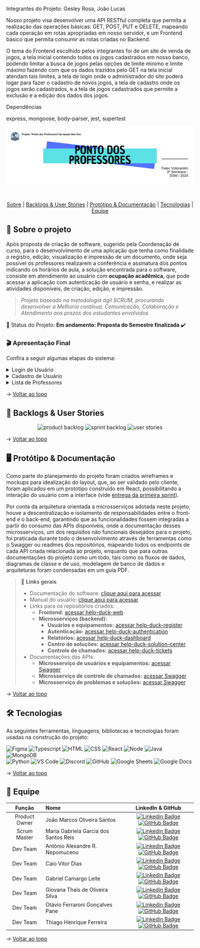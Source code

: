 Integrantes do Projeto: Gesley Rosa, João Lucas 

Nosso projeto visa desenvolver uma API RESTful completa que permita a realização das operações básicas: GET, POST, PUT e DELETE, mapeando cada operação em rotas apropriadas em nosso servidor, e um Frontend básico que permita consumir as rotas criadas no Backend.

O tema do Frontend escolhido pelos integrantes foi de um site de venda de jogos, a tela inicial contendo todos os jogos cadastrados em nosso banco, podendo limitar a busca de jogos pelas opções de limite minimo e limite máximo fazendo com que os dados trazidos pelo GET na tela inicial atendam tais limites, a tela de login onde o administrador do site poderá logar para fazer o cadastro de novos jogos, a tela de cadastro onde os jogos serão cadastrados, e a tela de jogos cadastrados que permite a exclusão e a edição dos dados dos jogos.

Dependências 

express, mongoose, body-parser, jest, supertest

<div align="center">
    
![banner](https://github.com/JoaoLucasMdO/ProjetoInterdisciplinarBackEnd/blob/main/src/public/images/banner%20dewDoc.png?raw=true)
</div>
<br id="topo">
<p align="center">
    <a href="#sobre">Sobre</a>  |  
    <a href="#backlogs">Backlogs & User Stories</a>  |  
    <a href="#prototipo">Protótipo & Documentação</a>  |  
    <a href="#tecnologias">Tecnologias</a>  |  
    <a href="#equipe">Equipe</a>
</p>
   
<span id="sobre">

## :bookmark_tabs: Sobre o projeto
Após proposta de criação de software, sugerido pela Coordenação de curso, para o desenvolvimento de uma aplicação que tenha como finalidade o registro, edição, visualização e impressão de um documento, onde seja possível os professores realizarem a conferência e assinatura dos pontos indicando os horários de aula, a solução encontrada para o software, consiste em atendimento ao usuário com **ocupação acadêmica**, que pode acessar a aplicação com autenticação de usuário e senha, e realizar as atividades disponíveis, de criação, edição, e impressão.

> _Projeto baseado na metodologia ágil SCRUM, procurando desenvolver a Melhoria contínua, Comunicação, Colaboração e Atendimento aos prazos dos estudantes envolvidos_

:pushpin: Status do Projeto: **Em andamento: Proposta do Semestre finalizada** :heavy_check_mark:

### :clapper: Apresentação Final
Confira a seguir algumas etapas do sistema:
<details>
   <summary>Login de Usuário</summary>
    <div align="center">
        <img src="https://github.com/JoaoLucasMdO/ProjetoInterdisciplinarBackEnd/blob/main/src/public/images/login.png?raw=true">
    </div>
</details>
<details>
   <summary>Cadastro de Usuário</summary>
    <div align="center">
        <img src="https://github.com/JoaoLucasMdO/ProjetoInterdisciplinarBackEnd/blob/main/src/public/images/registrar.png?raw=true">
    </div>
</details>
<details>
   <summary>Lista de Professores</summary>
    <div align="center">
        <img src="...">
    </div>
</details>
    
→ [Voltar ao topo](#topo)

<span id="backlogs">

## :dart: Backlogs & User Stories
    
<div align="center">
    
![product backlog](https://user-images.githubusercontent.com/69374340/172057734-320d9e43-19e9-409a-8f2d-7d159a1aaa9a.png)
![sprint backlog](https://user-images.githubusercontent.com/69374340/172057787-dcc1ecce-1b08-464b-850e-7019dc050056.png)
![user stories](https://user-images.githubusercontent.com/69374340/172057949-daade83b-8fec-4acc-a3cf-c4a26a3d3162.png)
</div>
  
→ [Voltar ao topo](#topo)

<span id="prototipo">

## :desktop_computer: Protótipo & Documentação
Como parte do planejamento do projeto foram criados wireframes e mockups para idealização do layout, que, ao ser validado pelo cliente, foram aplicados em um protótipo construído em React, possibilitando a interação do usuário com a interface (vide [entrega da primeira sprint](https://github.com/The-Bugger-Ducks/help-duck-documentation/blob/sprint-01/README.md)).
    
Por conta da arquitetura orientada a microsserviços adotada neste projeto, houve a descentralização e isolamento de responsabilidades entre o front-end e o back-end, garantindo que as funcionalidades fossem integradas a partir do consumo das APIs disponíveis, onde a documentação desses microsserviços, um dos requisitos não funcionais desejados para o projeto, foi praticada durante todo o desenvolvimento através de ferramentas como o Swagger ou readmes dos repositórios, mapeando todos os endpoints de cada API criada relacionada ao projeto, enquanto que para outras documentações do projeto como um todo, tais como os fluxos de dados, diagramas de classe e de uso, modelagem de banco de dados e arquiteturas foram condensadas em um guia PDF.
    
> 🔗 **Links gerais** <br>
> - Documentação do software: [clique aqui para acessar](./documentacao_geral.pdf)
> - Manual do usuário: [clique aqui para acessar](./manual_usuario.pdf)
> - Links para os repositórios criados:
>    - **Frontend:** [acessar help-duck-web](https://github.com/The-Bugger-Ducks/help-duck-web)
>    - **Microsserviços (backend):**
>       - **Usuários e equipamentos:** [acessar help-duck-register](https://github.com/The-Bugger-Ducks/help-duck-register)
>       - **Autenticação:** [acessar help-duck-authentication](https://github.com/The-Bugger-Ducks/help-duck-authentication)
>       - **Relatórios:** [acessar help-duck-dashboard](https://github.com/The-Bugger-Ducks/help-duck-dashboard)
>       - **Centro de soluções:** [acessar help-duck-solution-center](https://github.com/The-Bugger-Ducks/help-duck-solution-center)
>       - **Controle de chamados:** [acessar help-duck-tickets](https://github.com/The-Bugger-Ducks/help-duck-tickets)
> - Documentações das APIs:
>    - **Microsserviço de usuários e equipamentos:** [acessar Swagger](https://help-duck-register.herokuapp.com/swagger-ui/index.html#/)
>    - **Microsserviço de controle de chamados:** [acessar Swagger](https://help-duck-ticket.herokuapp.com/swagger-ui/index.html#/)
>    - **Microsserviço de problemas e soluções:** [acessar Swagger](https://help-duck-solution-center.herokuapp.com/swagger-ui/index.html#/)

→ [Voltar ao topo](#topo)

<span id="tecnologias">

## 🛠️ Tecnologias

As seguintes ferramentas, linguagens, bibliotecas e tecnologias foram usadas na construção do projeto:

<img src="https://img.shields.io/badge/Figma-CED4DA?style=for-the-badge&logo=figma&logoColor=DC143C" alt="Figma" /> 
<img src="https://img.shields.io/badge/TypeScript-CED4DA?style=for-the-badge&logo=typescript&logoColor=007ACC" alt="Typescript" />
<img src="https://img.shields.io/badge/HTML5-CED4DA?style=for-the-badge&logo=html5&logoColor=E34F26" alt="HTML" /> 
<img src="https://img.shields.io/badge/CSS3-CED4DA?style=for-the-badge&logo=css3&logoColor=1572B6" alt="CSS" /> 	
<img src="https://img.shields.io/badge/React-CED4DA?style=for-the-badge&logo=react&logoColor=61DAFB" alt="React" /> 
<img src="https://img.shields.io/badge/Node.js-CED4DA?style=for-the-badge&logo=nodedotjs&logoColor=339933" alt="Node" />  
<img src="https://img.shields.io/badge/Java-CED4DA?style=for-the-badge&logo=java&logoColor=DC143C" alt="Java" />
<img src="https://img.shields.io/badge/MongoDB-CED4DA?style=for-the-badge&logo=mongodb&logoColor=4EA94B" alt="MongoDB" /><br>
<img src="https://img.shields.io/badge/Python-CED4DA?style=for-the-badge&logo=python&logoColor=yellow" alt="Python" />
<img src="https://img.shields.io/badge/VS_Code-CED4DA?style=for-the-badge&logo=visual%20studio%20code&logoColor=0078D4" alt="VS Code" /> 
<img src="https://img.shields.io/badge/Discord-CED4DA?style=for-the-badge&logo=discord&logoColor=7289DA" alt="Discord" /> 
<img src="https://img.shields.io/badge/GitHub-CED4DA?style=for-the-badge&logo=github&logoColor=20232A" alt="GitHub" /> 
<img src="https://img.shields.io/badge/Google%20Sheets-CED4DA?style=for-the-badge&logo=google-sheets&logoColor=34A853" alt="Google Sheets" /> 
<img src="https://img.shields.io/badge/Google%20Docs-CED4DA?style=for-the-badge&logo=google-sheets&logoColor=0D96F6" alt="Google Docs" />
    
→ [Voltar ao topo](#topo)

<span id="equipe">

## :busts_in_silhouette: Equipe

|    Função     | Nome                                  |                                                                                                                                                      LinkedIn & GitHub                                                                                                                                                      |
| :-----------: | :------------------------------------ | :-------------------------------------------------------------------------------------------------------------------------------------------------------------------------------------------------------------------------------------------------------------------------------------------------------------------------: |
| Product Owner | João Marcos Oliveira Santos           |     [![Linkedin Badge](https://img.shields.io/badge/Linkedin-blue?style=flat-square&logo=Linkedin&logoColor=white)](https://www.linkedin.com/in/joaomarcosoliveiraa) [![GitHub Badge](https://img.shields.io/badge/GitHub-111217?style=flat-square&logo=github&logoColor=white)](https://github.com/JoaoM-py)              |
| Scrum Master  | Maria Gabriela Garcia dos Santos Reis |      [![Linkedin Badge](https://img.shields.io/badge/Linkedin-blue?style=flat-square&logo=Linkedin&logoColor=white)](https://www.linkedin.com/in/mariagabrielareis/) [![GitHub Badge](https://img.shields.io/badge/GitHub-111217?style=flat-square&logo=github&logoColor=white)](https://github.com/MariaGabrielaReis)     |
|   Dev Team    | Antônio Alexandre R. Nepomuceno               |         [![Linkedin Badge](https://img.shields.io/badge/Linkedin-blue?style=flat-square&logo=Linkedin&logoColor=white)](https://www.linkedin.com/in/antonio-nepomuceno-04943720a/) [![GitHub Badge](https://img.shields.io/badge/GitHub-111217?style=flat-square&logo=github&logoColor=white)](https://github.com/Nepoun)        |
|   Dev Team    | Caio Vitor Dias                   |         [![Linkedin Badge](https://img.shields.io/badge/Linkedin-blue?style=flat-square&logo=Linkedin&logoColor=white)](https://www.linkedin.com/in/caio-vitor-c1/) [![GitHub Badge](https://img.shields.io/badge/GitHub-111217?style=flat-square&logo=github&logoColor=white)](https://github.com/CaioVitorDias1)        |
|   Dev Team    | Gabriel Camargo Leite                 |   [![Linkedin Badge](https://img.shields.io/badge/Linkedin-blue?style=flat-square&logo=Linkedin&logoColor=white)](https://www.linkedin.com/in/gabriel-camargo-915452196/) [![GitHub Badge](https://img.shields.io/badge/GitHub-111217?style=flat-square&logo=github&logoColor=white)](https://github.com/GabrielCamargoL)   |
|   Dev Team    | Giovana Thaís de Oliveira Silva       |           [![Linkedin Badge](https://img.shields.io/badge/Linkedin-blue?style=flat-square&logo=Linkedin&logoColor=white)](https://www.linkedin.com/in/gioliveirass) [![GitHub Badge](https://img.shields.io/badge/GitHub-111217?style=flat-square&logo=github&logoColor=white)](https://github.com/gioliveirass)          |
|   Dev Team    | Otávio Ferraroni Gonçalves Pane       |        [![Linkedin Badge](https://img.shields.io/badge/Linkedin-blue?style=flat-square&logo=Linkedin&logoColor=white)](https://www.linkedin.com/in/otavioferraronigpane/) [![GitHub Badge](https://img.shields.io/badge/GitHub-111217?style=flat-square&logo=github&logoColor=white)](https://github.com/OtavioPane)            |
|   Dev Team    | Thiago Henrique Ferreira              | [![Linkedin Badge](https://img.shields.io/badge/Linkedin-blue?style=flat-square&logo=Linkedin&logoColor=white)](https://www.linkedin.com/in/thiago-henrique-ferreira-2499a41a8/) [![GitHub Badge](https://img.shields.io/badge/GitHub-111217?style=flat-square&logo=github&logoColor=white)](https://github.com/ThHenrique) |

→ [Voltar ao topo](#topo)
